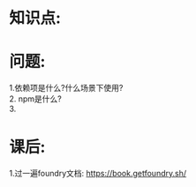# 知识点:  




# 问题:  
1.依赖项是什么?什么场景下使用?  
2. npm是什么?  
3.

# 课后:  
1.过一遍foundry文档: https://book.getfoundry.sh/  

